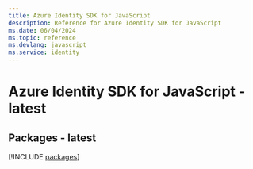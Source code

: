 ```yaml
---
title: Azure Identity SDK for JavaScript
description: Reference for Azure Identity SDK for JavaScript
ms.date: 06/04/2024
ms.topic: reference
ms.devlang: javascript
ms.service: identity
---
```

# Azure Identity SDK for JavaScript - latest
## Packages - latest
[!INCLUDE [packages](identity-index.md)]